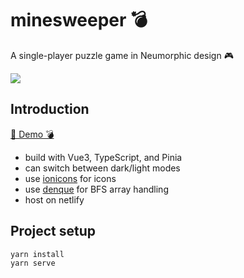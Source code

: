 # minesweeper 💣

A single-player puzzle game in Neumorphic design 🎮

![](https://i.imgur.com/BjIWmPe.png)

## Introduction

[🚩 Demo 💣](https://vii120-minesweeper.netlify.app/)

- build with Vue3, TypeScript, and Pinia
- can switch between dark/light modes
- use [ionicons](https://ionic.io/ionicons) for icons
- use [denque](https://www.npmjs.com/package/denque) for BFS array handling
- host on netlify

## Project setup

```bash
yarn install
yarn serve
```
